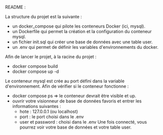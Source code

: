 README :

La structure du projet est la suivante : 
- un docker_compose qui pilote les conteneurs Docker (ici, mysql).
- un Dockerfile qui permet la création et la configuration du conteneur mysql.
- un fichier init.sql qui créer une base de données avec une table user. 
- un .env qui permet de définir les variables d'environnements du docker.

Afin de lancer le projet, à la racine du projet : 
- docker compose build
- docker compose up -d

Le conteneur mysql est crée au port défini dans la variable d'environnement. Afin de vérifier si le conteneur fonctionne : 

- docker compose ps => le conteneur devrait être visible et up.
- ouvrir votre visionneur de base de données favoris et entrer les informations suivantes : 
    - hote : 127.0.0.1 (ou localhost)
    - port : le port choisi dans le .env
    - user et password : choisi dans le .env
Une fois connecté, vous pourrez voir votre base de données et votre table user.